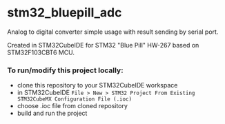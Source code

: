 # stm32_bluepill_adc

Analog to digital converter simple usage with result sending by serial port.

Created in STM32CubeIDE for STM32 "Blue Pill" HW-267 based on STM32F103CBT6 MCU. 

### To run/modify this project locally:

* clone this repository to your STM32CubeIDE workspace
* in STM32CubeIDE `File > New > STM32 Project From Existing STM32CubeMX Configuration File (.ioc)`
* choose .ioc file from cloned repository
* build and run the project
